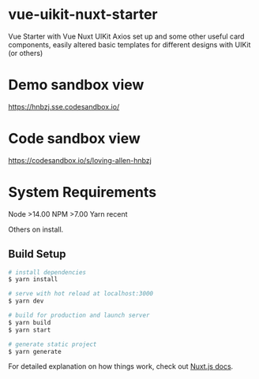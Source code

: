 # vue-uikit-nuxt-starter

Vue Starter with Vue Nuxt UIKit Axios set up and some other useful card components, easily altered basic templates for different designs with UIKit (or others)

# Demo sandbox view

https://hnbzj.sse.codesandbox.io/

# Code sandbox view

https://codesandbox.io/s/loving-allen-hnbzj

# System Requirements

Node >14.00
NPM  >7.00
Yarn  recent

Others on install.


## Build Setup

```bash
# install dependencies
$ yarn install

# serve with hot reload at localhost:3000
$ yarn dev

# build for production and launch server
$ yarn build
$ yarn start

# generate static project
$ yarn generate
```

For detailed explanation on how things work, check out [Nuxt.js docs](https://nuxtjs.org).
